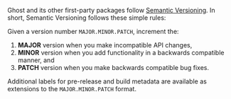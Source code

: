 Ghost and its other first-party packages follow [Semantic Versioning](https://semver.org/). In short, Semantic Versioning follows these simple rules:

Given a version number `MAJOR.MINOR.PATCH`, increment the:

1. **MAJOR** version when you make incompatible API changes,
2. **MINOR** version when you add functionality in a backwards compatible manner, and
3. **PATCH** version when you make backwards compatible bug fixes.

Additional labels for pre-release and build metadata are available as extensions to the `MAJOR.MINOR.PATCH` format.